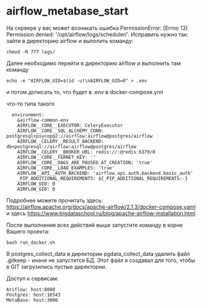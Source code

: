 # airflow_metabase_start

На сервере у вас может возникать ошибка PermissionError: [Errno 13] Permission denied: '/opt/airflow/logs/scheduler/'. Исправить нужно так: зайти в директорию airflow и выполить команду:

~~~
chmod -R 777 logs/
~~~

Далее необходимо перейти в директорию airflow и выполнить там команду

~~~
echo -e "AIRFLOW_UID=$(id -u)\nAIRFLOW_GID=0" > .env
~~~

и потом дописать то, что будет в .env в docker-compose.yml

что-то типа такого

~~~
  environment:
    &airflow-common-env
    AIRFLOW__CORE__EXECUTOR: CeleryExecutor
    AIRFLOW__CORE__SQL_ALCHEMY_CONN: postgresql+psycopg2://airflow:airflow@postgres/airflow
    AIRFLOW__CELERY__RESULT_BACKEND: db+postgresql://airflow:airflow@postgres/airflow
    AIRFLOW__CELERY__BROKER_URL: redis://:@redis:6379/0
    AIRFLOW__CORE__FERNET_KEY: ''
    AIRFLOW__CORE__DAGS_ARE_PAUSED_AT_CREATION: 'true'
    AIRFLOW__CORE__LOAD_EXAMPLES: 'true'
    AIRFLOW__API__AUTH_BACKEND: 'airflow.api.auth.backend.basic_auth'
    _PIP_ADDITIONAL_REQUIREMENTS: ${_PIP_ADDITIONAL_REQUIREMENTS:-}
    AIRFLOW_UID: 0
    AIRFLOW_GID: 0
~~~

Подробнее можете прочитать здесь: https://airflow.apache.org/docs/apache-airflow/2.1.3/docker-compose.yaml и здесь https://www.bigdataschool.ru/blog/apache-airflow-installation.html

После выполнения всех действий выше запустите команду в корне Вашего проекта:

~~~
bash run_docker.sh
~~~


В postgres_collect_data в директории pgdata_collect_data удалить файл .gitkeep - иначе не запустится БД. Этот файл я создавал для того, чтобы в GIT загрузились пустые директории.


Доступ к сервисам:
~~~
Ariflow: host:8080
Postgres: host:16543
MetaBase: host:3000
~~~


